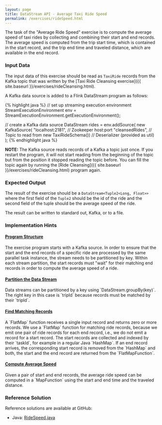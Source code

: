 ```yaml
---
layout: page
title: DataStream API - Average Taxi Ride Speed
permalink: /exercises/rideSpeed.html
---
```


The task of the "Average Ride Speed" exercise is to compute the average speed of taxi rides by collecting and combining their start and end records. The average speed is computed from the trip start time, which is contained in the start record, and the trip end time and traveled distance, which are available in the end record.

### Input Data

The input data of this exercise should be read as `TaxiRide` records from the Kafka topic that was written by the [Taxi Ride Cleansing exercise]({{ site.baseurl }}/exercises/rideCleansing.html).

A Kafka data source is added to a Flink DataStream program as follows:

{% highlight java %}
// set up streaming execution environment
StreamExecutionEnvironment env = 
	StreamExecutionEnvironment.getExecutionEnvironment();

// create a Kafka data source
DataStream<TaxiRide> rides = env.addSource(
	new KafkaSource<TaxiRide>(
		"localhost:2181",      // Zookeeper host:port 
		"cleansedRides",       // Topic to read from
		new TaxiRideSchema())  // Deserializer (provided as util)
	);
{% endhighlight java %}

**NOTE:** The Kafka source reads records of a Kafka a topic just once. If you restart the program, it will not start reading from the beginning of the topic but from the position it stopped reading the topic before. You can fill the topic again by running the [Ride Cleansing]({{ site.baseurl }}/exercises/rideCleansing.html) program again.

### Expected Output

The result of the exercise should be a `DataStream<Tuple2<Long, Float>>` where the first field of the `Tuple2` should be the id of the ride and the second field of the tuple should be the average speed of the ride.

The result can be written to standard out, Kafka, or to a file.

### Implementation Hints

<div class="panel-group" id="accordion" role="tablist" aria-multiselectable="true">
  <div class="panel panel-default">
    <div class="panel-heading" role="tab" id="headingOne">
      <h4 class="panel-title">
        <a class="collapsed" role="button" data-toggle="collapse" data-parent="#accordion" href="#collapseOne" aria-expanded="false" aria-controls="collapseOne">
Program Structure
        </a>
      </h4>
    </div>
    <div id="collapseOne" class="panel-collapse collapse" role="tabpanel" aria-labelledby="headingOne">
      <div class="panel-body" markdown="span">
The exercise program starts with a Kafka source. In order to ensure that the start and the end records of a specific ride are processed by the same parallel task instance, the stream needs to be partitioned by key. Within each stream partition, the start records must "wait" for their matching end records in order to compute the average speed of a ride. 
      </div>
    </div>
  </div>
  <div class="panel panel-default">
    <div class="panel-heading" role="tab" id="headingTwo">
      <h4 class="panel-title">
        <a class="collapsed" role="button" data-toggle="collapse" data-parent="#accordion" href="#collapseTwo" aria-expanded="false" aria-controls="collapseTwo">
Partition the Data Stream
        </a>
      </h4>
    </div>
    <div id="collapseTwo" class="panel-collapse collapse" role="tabpanel" aria-labelledby="headingTwo">
      <div class="panel-body" markdown="span">
Data streams can be partitioned by a key using `DataStream.groupBy(key)`. The right key in this case is `tripId` because records must be matched by their `tripId`.
      </div>
    </div>
  </div>
  <div class="panel panel-default">
    <div class="panel-heading" role="tab" id="headingThree">
      <h4 class="panel-title">
        <a class="collapsed" role="button" data-toggle="collapse" data-parent="#accordion" href="#collapseThree" aria-expanded="false" aria-controls="collapseThree">
Find Matching Records
        </a>
      </h4>
    </div>
    <div id="collapseThree" class="panel-collapse collapse" role="tabpanel" aria-labelledby="headingThree">
      <div class="panel-body" markdown="span">
A `FlatMap` function receives a single input record and returns zero or more records. We use a `FlatMap` function for matching ride records, because we emit one pair of ride records for each end record, i.e., we do not emit a record for a start record. The start records are collected and indexed by their `taskId`, for example in a regular Java `HashMap<Integer, TaxiRide>`. If an end record arrives, the corresponding start record is removed from the `HashMap` and both, the start and the end record are returned from the `FlatMapFunction`.
      </div>
    </div>
  </div>
  <div class="panel panel-default">
    <div class="panel-heading" role="tab" id="headingFour">
      <h4 class="panel-title">
        <a class="collapsed" role="button" data-toggle="collapse" data-parent="#accordion" href="#collapseFour" aria-expanded="false" aria-controls="collapseFour">
Compute Average Speed
        </a>
      </h4>
    </div>
    <div id="collapseFour" class="panel-collapse collapse" role="tabpanel" aria-labelledby="headingFour">
      <div class="panel-body" markdown="span">
Given a pair of start and end records, the average ride speed can be computed in a `MapFunction` using the start and end time and the traveled distance.
      </div>
    </div>
  </div>
</div>

### Reference Solution

Reference solutions are available at GitHub:

- Java: [RideSpeed.java](https://github.com/dataArtisans/flink-training/blob/master/flink-exercises/src/main/java/com/dataArtisans/flinkTraining/exercises/dataStreamJava/rideSpeed/RideSpeed.java)
